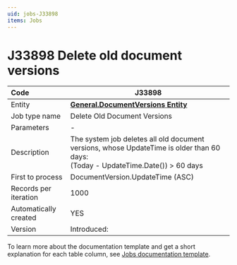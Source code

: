 ```yaml
---
uid: jobs-J33898
items: Jobs
---
```


# J33898 Delete old document versions

| Code                  | J33898 |
| :-------------------- | ------------------------------------------------------------|
| Entity                | **[General.DocumentVersions Entity](xref:General.DocumentVersions)**                      |
| Job type name         | Delete Old Document Versions                                                              |
| Parameters            | \-                                                                                        |
| Description           | The system job deletes all old document versions, whose UpdateTime is older than 60 days:<br/> (Today - UpdateTime.Date()) > 60 days |
| First to process      | DocumentVersion.UpdateTime (ASC)                                                          |
| Records per iteration | 1000                                                                                      |
| Automatically created | YES                                                                                       |
| Version               | Introduced:                                                                               |

To learn more about the documentation template and get a short explanation for each table column, see [Jobs documentation template](template.md).
